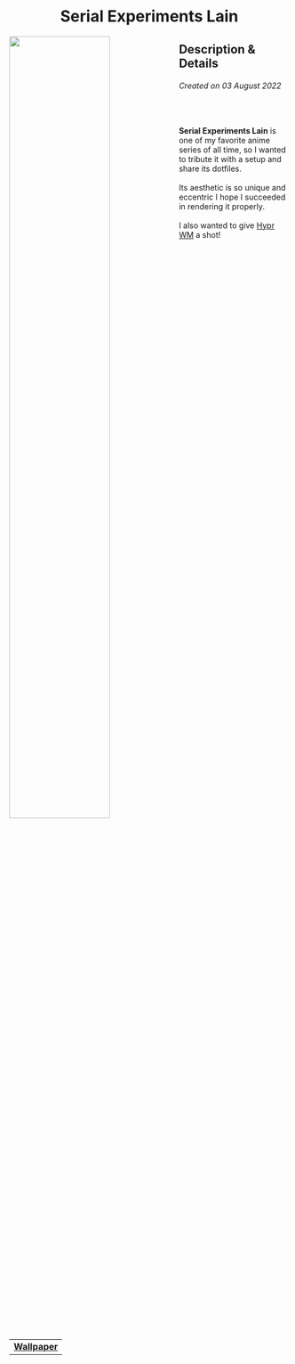 <h1 align="center"> Serial Experiments Lain</h1>
<img width="60%" align="left" src="https://user-images.githubusercontent.com/61376940/182816884-61e7d3ad-f41f-46bc-b608-3d2c86725994.png">
<h2> Description & Details</h2>  
<h6><i>Created on 03 August 2022</i></h6><br>
<p> 
  <b>Serial Experiments Lain</b> is one of my favorite anime series of all time, so I wanted to tribute it with a setup and share its dotfiles.
  <br><br>
  Its aesthetic is so unique and eccentric I hope I succeeded in rendering it properly.
  <br><br>
  I also wanted to give <a href="https://github.com/hyprwm/Hypr">Hypr WM</a> a shot!
  <br><br>
  
  <table><tr><td>
        <a href="https://github.com/Haruno19/dotfiles/blob/main/Wallpapers/2407.jpg"> <b>Wallpaper</b> </a>
  </td></tr></table>
</p>
